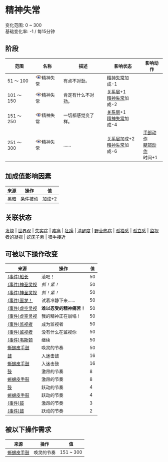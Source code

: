 # 精神失常  
变化范围: 0 ~ 300  
基础变化率: -1 / 每15分钟  
## 阶段  
范围  |  名称  |  描述  |  影响状态  |  影响动作  
----  |  ----  |  ----  |  ----  |  ----  
51 ～ 100  |  <img decoding="async" src="Sprite/MindState.png" href="a.md" style="max-width:20px;max-height:20px;">精神失常  |  有点不对劲。  |  [精神失常](MindState.md)加成-1  |    
101 ～ 150  |  <img decoding="async" src="Sprite/MindState.png" href="a.md" style="max-width:20px;max-height:20px;">精神失常  |  肯定有什么不对劲。  |  [关系层](RelationalLayer.md)+1<br>[精神失常](MindState.md)加成-2  |    
151 ～ 250  |  <img decoding="async" src="Sprite/MindState.png" href="a.md" style="max-width:20px;max-height:20px;">精神失常  |  一切都感觉变了样。  |  [关系层](RelationalLayer.md)+1<br>[精神失常](MindState.md)加成-4  |    
251 ～ 300  |  <img decoding="async" src="Sprite/MindState.png" href="a.md" style="max-width:20px;max-height:20px;">精神失常  |  ……  |  [关系层](RelationalLayer.md)加成+2<br>[精神失常](MindState.md)加成-6  |  [手部动作](HandAction.md)<br>[腿部动作](LegAction.md)<br>时间+1  
## 加成值影响因素  
来源  |  操作  |  值  
----  |  ----  |  ----  
[黑暗](DarkChamber.md)  |  条件被动  |  加成+2  
## 关联状态  
[发烧](Fever.md)  |  [世界观](Structure.md)  |  [失实症](Derealization.md)  |  [疼痛](Pain.md)  |  [狂躁](Mania.md)  |  [清醒度](Wakefulness.md)  |  [野营热病](BacteriaTyphus.md)  |  [孤独感](Loneliness.md)  |  [孤立感](Isolation.md)  |  [监视者的凝视](WatchersGlare.md)  |  [蛇床子素](Psylocibin.md)  |  [猎手接近](HuntersProximity.md)  
## 可被以下操作改变  
来源  |  操作  |  值  
----  |  ----  |  ----  
[(事件)船长](Event_CaptainSpecial1f.md)  |  滚吧！  |  50  
[(事件)神圣灵视](Event_GodExperience1g.md)  |  <i>抓！紧！</i>  |  50  
[(事件)神圣灵视](Event_HuntedExperience1g.md)  |  <i>抓！紧！</i>  |  50  
[(事件)噩梦！](Event_Nightmare.md)  |  试着冷静下来……  |  50  
[(事件)虚空灵视](Event_SpiritsEverywhere1g.md)  |  <b>难以忍受的精神痛苦！</b>  |  50  
[(事件)虚空灵视](Event_VoidExperience1g.md)  |  我的精神正在崩塌！  |  50  
[(事件)监视者](Event_WatchedExperience1gGod.md)  |  成为监视者  |  50  
[(事件)监视者](Event_WatchedExperience1gVoid.md)  |  没有什么在监视你  |  50  
[(事件)韦斯顿](Event_WestonSpecial1e.md)  |  继续  |  50  
[蜥蜴皮手鼓](LizardDrum.md)  |  唤灵的节奏  |  50  
[鼓](Drum.md)  |  入迷击鼓  |  16  
[蜥蜴皮手鼓](LizardDrum.md)  |  入迷击鼓  |  16  
[鼓](Drum.md)  |  激昂的节奏  |  8  
[蜥蜴皮手鼓](LizardDrum.md)  |  激昂的节奏  |  8  
[鼓](Drum.md)  |  跃动的节奏  |  4  
[蜥蜴皮手鼓](LizardDrum.md)  |  跃动的节奏  |  4  
[(事件)鼓](Event_DrumMenu.md)  |  激昂的节奏  |  3  
[(事件)鼓](Event_DrumMenu.md)  |  跃动的节奏  |  2  
## 被以下操作需求  
来源  |  操作  |  值  
----  |  ----  |  ----  
[蜥蜴皮手鼓](LizardDrum.md)  |  唤灵的节奏  |  151 ~ 300  
